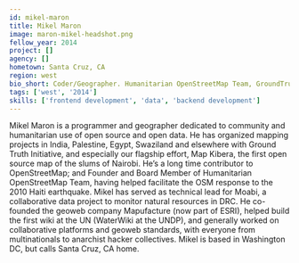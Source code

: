 ```yaml
---
id: mikel-maron
title: Mikel Maron
image: maron-mikel-headshot.png
fellow_year: 2014
project: []
agency: []
hometown: Santa Cruz, CA
region: west
bio_short: Coder/Geographer. Humanitarian OpenStreetMap Team, GroundTruth, Map Kibera, Moabi. UCSC, U Sussex. Tactfully ignores silos. Maps.
tags: ['west', '2014']
skills: ['frontend development', 'data', 'backend development']
---
```


Mikel Maron is a programmer and geographer dedicated to community and humanitarian use of open source and open data. He has organized mapping projects in India, Palestine, Egypt, Swaziland and elsewhere with Ground Truth Initiative, and especially our flagship effort, Map Kibera, the first open source map of the slums of Nairobi. He’s a long time contributor to OpenStreetMap; and Founder and Board Member of Humanitarian OpenStreetMap Team, having helped facilitate the OSM response to the 2010 Haiti earthquake. Mikel has served as technical lead for Moabi, a collaborative data project to monitor natural resources in DRC. He co-founded the geoweb company Mapufacture (now part of ESRI), helped build the first wiki at the UN (WaterWiki at the UNDP), and generally worked on collaborative platforms and geoweb standards, with everyone from multinationals to anarchist hacker collectives. Mikel is based in Washington DC, but calls Santa Cruz, CA home.
